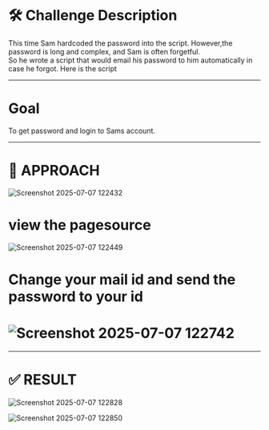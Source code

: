 # 🛠 Challenge Description

This time Sam hardcoded the password into the script. However,the password is long and complex, and Sam is often forgetful.</br>
So he wrote a script that would email his password to him automatically in case he forgot. Here is the script
___

#  Goal
 To get password and login to Sams account.
 ___

# 🧠 APPROACH

![Screenshot 2025-07-07 122432](https://github.com/user-attachments/assets/e05b8dfc-b334-424b-9a22-79f89edb96ce)


# view the pagesource

![Screenshot 2025-07-07 122449](https://github.com/user-attachments/assets/fe63ac8b-6b3a-492a-8386-6c000cc5a0cb)

# Change your mail id and send the password to your id

# ![Screenshot 2025-07-07 122742](https://github.com/user-attachments/assets/5c7b0973-54eb-4c8c-9406-0d7d7d9ee29c)

___

# ✅ RESULT

![Screenshot 2025-07-07 122828](https://github.com/user-attachments/assets/e2f88cc8-d7cd-45df-9be1-d013585521b8)

![Screenshot 2025-07-07 122850](https://github.com/user-attachments/assets/25f4d914-bc7c-429a-b1f9-2c910aaf03ec)





